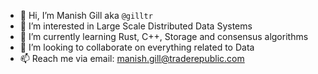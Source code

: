 - 👋 Hi, I’m Manish Gill aka `@gilltr`
- 👀 I’m interested in Large Scale Distributed Data Systems
- 🌱 I’m currently learning Rust, C++, Storage and consensus algorithms
- 💞️ I’m looking to collaborate on everything related to Data
- 📫 Reach me via email: manish.gill@traderepublic.com 

<!---
gilltr/gilltr is a ✨ special ✨ repository because its `README.md` (this file) appears on your GitHub profile.
You can click the Preview link to take a look at your changes.
--->
